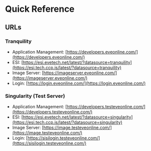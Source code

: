 # Quick Reference
## URLs
### Tranquility

- Application Management: [https://developers.eveonline.com/](https://developers.eveonline.com/)
- ESI: [https://esi.evetech.net/latest/?datasource=tranquility](https://esi.tech.ccp.is/latest/?datasource=tranquility)
- Image Server: [https://imageserver.eveonline.com/](https://imageserver.eveonline.com/)
- Login: [https://login.eveonline.com/](https://login.eveonline.com/)

### Singularity (Test Server)

- Application Management: [https://developers.testeveonline.com/](https://developers.testeveonline.com/)
- ESI: [https://esi.evetech.net/latest/?datasource=singularity](https://esi.tech.ccp.is/latest/?datasource=singularity)
- Image Server: [https://image.testeveonline.com/](https://image.testeveonline.com/)
- Login: [https://sisilogin.testeveonline.com/](https://sisilogin.testeveonline.com/)
